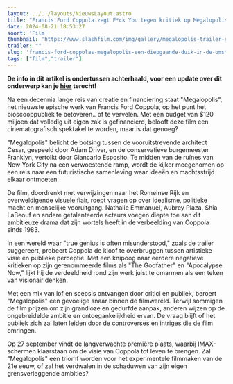 ```yaml
---
layout: ../../layouts/NieuwsLayout.astro
title: "Francis Ford Coppola zegt F*ck You tegen kritiek op Megalopolis"
date: 2024-08-21 18:53:27
soort: 'Film'
thumbnail: 'https://www.slashfilm.com/img/gallery/megalopolis-trailer-shell/is-megapolis-coppolas-next-misunderstood-masterpiece-1724249502.jpg'
trailer: ""
slug: 'francis-ford-coppolas-megalopolis-een-diepgaande-duik-in-de-omstreden-sci-fi-film'
tags: ["film","trailer"]
---
```


**De info in dit artikel is ondertussen achterhaald, voor een update over dit onderwerp kan je [hier](https://cinematen.be/nieuws/de-trailer-van-megalopolis-is-offline-gehaald-coppolo-heeft-gelogen/) terecht!**


Na een decennia lange reis van creatie en financiering staat "Megalopolis", het nieuwste epische werk van Francis Ford Coppola, op het punt het bioscooppubliek te betoveren.. of te vervelen. Met een budget van $120 miljoen dat volledig uit eigen zak is gefinancierd, belooft deze film een cinematografisch spektakel te worden, maar is dat genoeg?

"Megalopolis" belicht de botsing tussen de vooruitstrevende architect Cesar, gespeeld door Adam Driver, en de conservatieve burgemeester Franklyn, vertolkt door Giancarlo Esposito. Te midden van de ruïnes van New York City na een verwoestende ramp, wordt de kijker meegenomen op een reis naar een futuristische samenleving waar ideeën en machtsstrijd elkaar ontmoeten.

De film, doordrenkt met verwijzingen naar het Romeinse Rijk en overweldigende visuele flair, roept vragen op over idealisme, politieke macht en menselijke vooruitgang. Nathalie Emmanuel, Aubrey Plaza, Shia LaBeouf en andere getalenteerde acteurs voegen diepte toe aan dit ambitieuze drama dat zijn wortels heeft in de verbeelding van Coppola sinds 1983.

In een wereld waar "true genius is often misunderstood," zoals de trailer suggereert, probeert Coppola de kloof te overbruggen tussen artistieke visie en publieke perceptie. Met een knipoog naar eerdere negatieve kritieken op zijn gerenommeerde films als "The Godfather" en "Apocalypse Now," lijkt hij de verdeeldheid rond zijn werk juist te omarmen als een teken van visionair denken.

Met een mix van lof en scepsis ontvangen door critici en publiek, beroert "Megalopolis" een gevoelige snaar binnen de filmwereld. Terwijl sommigen de film prijzen om zijn grandioze en gedurfde aanpak, anderen wijzen op de ongebreidelde ambitie en ontoegankelijkheid ervan. De vraag blijft of het publiek zich zal laten leiden door de controverses en intriges die de film omringen.

Op 27 september vindt de langverwachte première plaats, waarbij IMAX-schermen klaarstaan om de visie van Coppola tot leven te brengen. Zal "Megalopolis" een triomf worden voor het experimentele filmmaken van de 21e eeuw, of zal het verdwalen in de schaduwen van zijn eigen grensverleggende ambities?
